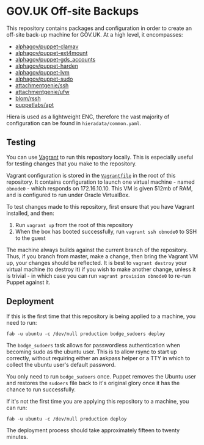 # GOV.UK Off-site Backups

This repository contains packages and configuration in order to create an
off-site back-up machine for GOV.UK. At a high level, it encompasses:

- [alphagov/puppet-clamav](https://github.com/alphagov/puppet-clamav)
- [alphagov/puppet-ext4mount](https://github.com/alphagov/puppet-ext4mount)
- [alphagov/puppet-gds_accounts](https://github.com/alphagov/puppet-gds_accounts)
- [alphagov/puppet-harden](https://github.com/alphagov/puppet-harden)
- [alphagov/puppet-lvm](https://github.com/alphagov/puppet-lvm)
- [alphagov/puppet-sudo](https://github.com/alphagov/puppet-sudo)
- [attachmentgenie/ssh](https://github.com/attachmentgenie/puppet-module-ssh)
- [attachmentgenie/ufw](https://github.com/attachmentgenie/puppet-module-ufw)
- [blom/rssh](https://github.com/blom/puppet-rssh)
- [puppetlabs/apt](https://forge.puppetlabs.com/puppetlabs/apt)

Hiera is used as a lightweight ENC, therefore the vast majority of
configuration can be found in `hieradata/common.yaml`.

## Testing

You can use [Vagrant](http://vagrantup.com) to run this repository locally.
This is especially useful for testing changes that you make to the
repository.

Vagrant configuration is stored in the
[`Vagrantfile`](https://github.com/alphagov/govuk_offsitebackups-puppet/blob/master/Vagrantfile)
in the root of this repository. It contains configuration to launch one
virtual machine - named `obnode0` - which responds on 172.16.10.10. This VM
is given 512mb of RAM, and is configured to run under Oracle VirtualBox.

To test changes made to this repository, first ensure that you have Vagrant
installed, and then:

1. Run `vagrant up` from the root of this repository
2. When the box has booted successfully, run `vagrant ssh obnode0` to SSH to
the guest

The machine always builds against the current branch of the repository.
Thus, if you branch from master, make a change, then bring the Vagrant VM
up, your changes should be reflected. It is best to `vagrant destroy` your
virtual machine (to destroy it) if you wish to make another change, unless
it is trivial - in which case you can run `vagrant provision obnode0` to
re-run Puppet against it.

## Deployment

If this is the first time that this repository is being applied to a machine,
you need to run:

`fab -u ubuntu -c /dev/null production bodge_sudoers deploy`

The `bodge_sudoers` task allows for passwordless authentication when becoming
sudo as the ubuntu user. This is to allow rsync to start up correctly, without
requiring either an askpass helper or a TTY in which to collect the ubuntu
user's default password.

You only need to run `bodge_sudoers` once. Puppet removes the Ubuntu user and
restores the `sudoers` file back to it's original glory once it has the chance
to run successfully.

If it's not the first time you are applying this repository to a machine, you
can run:

`fab -u ubuntu -c /dev/null production deploy`

The deployment process should take approximately fifteen to twenty minutes.
